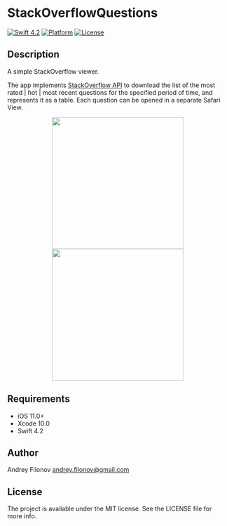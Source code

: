
# StackOverflowQuestions

[![Swift 4.2](https://img.shields.io/badge/swift-4.2-orange.svg)](https://developer.apple.com/swift/) [![Platform](https://img.shields.io/badge/platform-iOS-brightgreen.svg)](https://github.com/afil310/StackOverflowQuestions) [![License](https://img.shields.io/badge/licence-MIT-blue.svg)](https://github.com/afil310/StackOverflowQuestions)

## Description
A simple StackOverflow viewer.

The app implements <a href="https://api.stackexchange.com/docs/types/question">StackOverflow API</a> to download the list of the most rated | hot | most recent questions for the specified period of time, and represents it as a table. Each question can be opened in a separate Safari View.
<p align="center"><img src ="https://github.com/afil310/StackOverflowQuestions/raw/master/Screenshots/Questions.png?raw=true" width="300px"/> <img src ="https://github.com/afil310/StackOverflowQuestions/raw/master/Screenshots/Settings.png?raw=true" width="300px"/></p>


## Requirements

- iOS 11.0+
- Xcode 10.0
- Swift 4.2


## Author

Andrey Filonov andrey.filonov@gmail.com

## License

The project is available under the MIT license. See the LICENSE file for more info.


